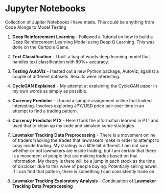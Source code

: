 # Jupyter Notebooks
Collection of Jupiter Notebooks I have made. This could be anything from Code Alongs to Model Testing

1. **Deep Reinforcement Learning** - Followed a Tutorial on how to build a Deep Reinforcement Learning Model using Deep Q Learning. This was done on the Cartpole Game.

2. **Text Classification** - I built a bag of words deep learning model that handles text classification with 80%+ accuracy.

3. **Testing AutoViz** - I tested out a new Python package, AutoViz, against a couple of different datasets. Results were interesting.

4. **CycleGAN Explained** - My attempt at explaining the CycleGAN paper in my own words as simply as possible.

5. **Currency Predictor** - I found a sample assignment online that looked interesting. Involves exploring JPY/USD price pair over time in an attempt to find a trading pattern.

6. **Currency Predictor PT2** - Here I took the information learned in PT1 and used that to clean up my code and simulate some strategies

7. **Lawmaker Tracking Data Preprocessing** - There is a movement online of traders tracking the trades that lawmakers make in order to attempt to copy inside trading. My strategy is a little bit different. I am not sure whether or not lawmakers are inside trading, but I am certain that there is a movement of people that are making trades based on that information. My theory is there will be a jump in each stock as the time of discloser due to this wave of people buying. Potentially selling aswell. If I can find that pattern, there is something I can consistently trade on.

8. **Lawmaker Tracking Exploratory Analysis** - Continuation of **Lawmaker Tracking Data Preprocessing** 
